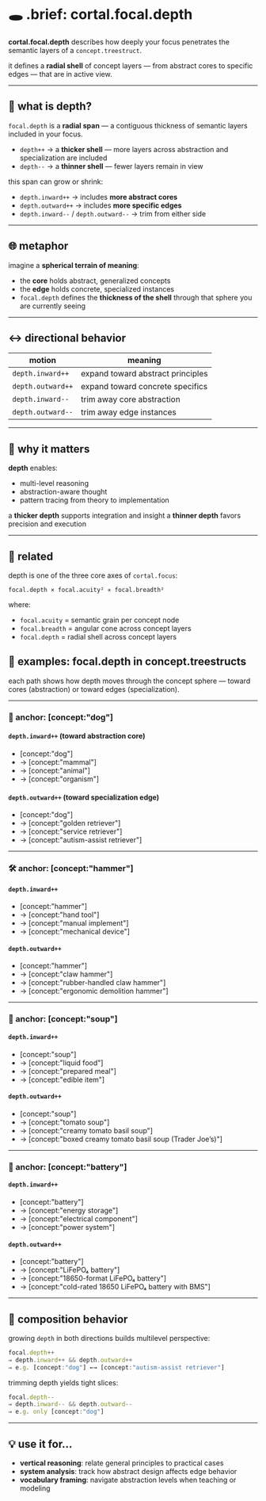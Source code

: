 # 🕳️ .brief: cortal.focal.depth

**cortal.focal.depth** describes how deeply your focus penetrates the semantic layers of a `concept.treestruct`.

it defines a **radial shell** of concept layers — from abstract cores to specific edges — that are in active view.

---

## 🧠 what is depth?

`focal.depth` is a **radial span** — a contiguous thickness of semantic layers included in your focus.

- `depth++` → a **thicker shell** — more layers across abstraction and specialization are included
- `depth--` → a **thinner shell** — fewer layers remain in view

this span can grow or shrink:
- `depth.inward++` → includes **more abstract cores**
- `depth.outward++` → includes **more specific edges**
- `depth.inward--` / `depth.outward--` → trim from either side

---

## 🌐 metaphor

imagine a **spherical terrain of meaning**:

- the **core** holds abstract, generalized concepts
- the **edge** holds concrete, specialized instances
- `focal.depth` defines the **thickness of the shell** through that sphere you are currently seeing

---

## ↔️ directional behavior

| motion                | meaning                                |
|-----------------------|-----------------------------------------|
| `depth.inward++`      | expand toward abstract principles       |
| `depth.outward++`     | expand toward concrete specifics        |
| `depth.inward--`      | trim away core abstraction              |
| `depth.outward--`     | trim away edge instances                |

---

## 🎯 why it matters

**depth** enables:
- multi-level reasoning
- abstraction-aware thought
- pattern tracing from theory to implementation

a **thicker depth** supports integration and insight
a **thinner depth** favors precision and execution

---

## 📐 related

depth is one of the three core axes of `cortal.focus`:

```
focal.depth × focal.acuity² ∝ focal.breadth²
```

where:
- `focal.acuity` = semantic grain per concept node
- `focal.breadth` = angular cone across concept layers
- `focal.depth` = radial shell across concept layers


## 🌳 examples: focal.depth in concept.treestructs

each path shows how depth moves through the concept sphere — toward cores (abstraction) or toward edges (specialization).

---

### 🐶 anchor: [concept:"dog"]

#### `depth.inward++` (toward abstraction core)
- [concept:"dog"]
- → [concept:"mammal"]
- → [concept:"animal"]
- → [concept:"organism"]

#### `depth.outward++` (toward specialization edge)
- [concept:"dog"]
- → [concept:"golden retriever"]
- → [concept:"service retriever"]
- → [concept:"autism-assist retriever"]

---

### 🛠️ anchor: [concept:"hammer"]

#### `depth.inward++`
- [concept:"hammer"]
- → [concept:"hand tool"]
- → [concept:"manual implement"]
- → [concept:"mechanical device"]

#### `depth.outward++`
- [concept:"hammer"]
- → [concept:"claw hammer"]
- → [concept:"rubber-handled claw hammer"]
- → [concept:"ergonomic demolition hammer"]

---

### 🥣 anchor: [concept:"soup"]

#### `depth.inward++`
- [concept:"soup"]
- → [concept:"liquid food"]
- → [concept:"prepared meal"]
- → [concept:"edible item"]

#### `depth.outward++`
- [concept:"soup"]
- → [concept:"tomato soup"]
- → [concept:"creamy tomato basil soup"]
- → [concept:"boxed creamy tomato basil soup (Trader Joe’s)"]

---

### 🧪 anchor: [concept:"battery"]

#### `depth.inward++`
- [concept:"battery"]
- → [concept:"energy storage"]
- → [concept:"electrical component"]
- → [concept:"power system"]

#### `depth.outward++`
- [concept:"battery"]
- → [concept:"LiFePO₄ battery"]
- → [concept:"18650-format LiFePO₄ battery"]
- → [concept:"cold-rated 18650 LiFePO₄ battery with BMS"]

---

## 🔁 composition behavior

growing `depth` in both directions builds multilevel perspective:

```ts
focal.depth++
⇒ depth.inward++ && depth.outward++
⇒ e.g. [concept:"dog"] ←→ [concept:"autism-assist retriever"]
```

trimming depth yields tight slices:

```ts
focal.depth--
⇒ depth.inward-- && depth.outward--
⇒ e.g. only [concept:"dog"]
```

---

## 💡 use it for…

- **vertical reasoning**: relate general principles to practical cases
- **system analysis**: track how abstract design affects edge behavior
- **vocabulary framing**: navigate abstraction levels when teaching or modeling
